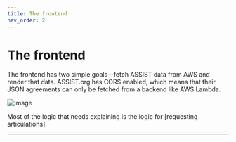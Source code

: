 ```yaml
---
title: The frontend
nav_order: 2
---
```


# The frontend

The frontend has two simple goals—fetch ASSIST data from AWS and render that data. ASSIST.org has CORS enabled, which means that their JSON agreements can only be fetched from a backend like AWS Lambda.

![image](https://github.com/user-attachments/assets/72be3a54-c294-40fd-843a-9e9968d9dc35)

Most of the logic that needs explaining is the logic for [requesting articulations].

---

[TransferVision]: https://github.com/michaelrgarcia/transfer-vision
[ASSIST.org]: https://assist.org/
